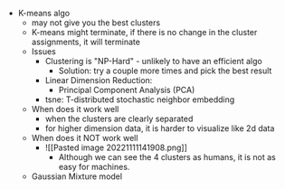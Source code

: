 - K-means algo
	- may not give you the best clusters
	- K-means might terminate, if there is no change in the cluster assignments, it will terminate
	- Issues
		- Clustering is "NP-Hard" - unlikely to have an efficient algo 
			- Solution: try a couple more times and pick the best result
		- Linear Dimension Reduction:
			- Principal Component Analysis (PCA)
		- tsne: T-distributed stochastic neighbor embedding
	- When does it work well
		- when the clusters are clearly separated
		- for higher dimension data, it is harder to visualize like 2d data
	- When does it NOT work well
		- ![[Pasted image 20221111141908.png]]
			- Although we can see the 4 clusters as humans, it is not as easy for machines.
	- Gaussian Mixture model
